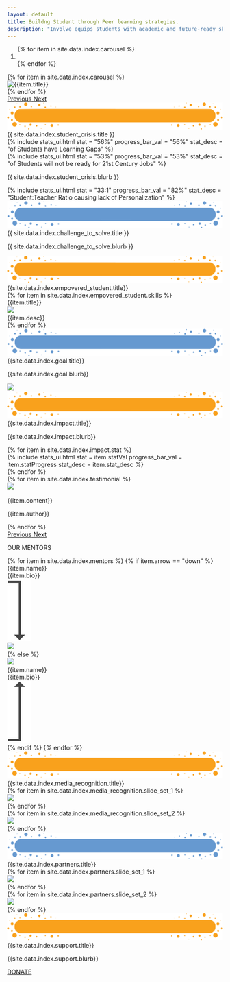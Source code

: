 ```yaml
---
layout: default
title: Buildng Student through Peer learning strategies.
description: "Involve equips students with academic and future-ready skills through Peer Learning strategies."
---
```


<main role="main">
    <div id="myCarousel" class="carousel slide" data-ride="carousel">
        <ol class="carousel-indicators">
            {% for item in site.data.index.carousel %}
            <li data-target="#myCarousel" data-slide-to="{{item.order}}" class="{{item.active}}"></li>
            {% endfor %}
        </ol>
        <div class="carousel-inner">
            {% for item in site.data.index.carousel %}
            <div class="carousel-item {{item.active}}">
                <img class="{{item.title}}" src="{{item.img}}" alt="{{item.title}}">
            </div>
            {% endfor %}
        </div>
        <a class="carousel-control-prev" href="#myCarousel" role="button" data-slide="prev">
            <span class="carousel-control-prev-icon" aria-hidden="true"></span>
            <span class="sr-only">Previous</span>
        </a>
        <a class="carousel-control-next" href="#myCarousel" role="button" data-slide="next">
            <span class="carousel-control-next-icon" aria-hidden="true"></span>
            <span class="sr-only">Next</span>
        </a>
    </div>
    <div class="container-fluid pb-4 stats">
        <div class="container">
            <div class="row">
                <div class="col">
                    <div class="section-title">
                        <img class="img-fluid" src='assets/img/Title-BG.png' />
                        <div id="about" class="section-title-text">
                            {{ site.data.index.student_crisis.title }}
                        </div>
                    </div>
                </div>
            </div>
            <div class="row">
                <div class="col-6">
                    {% 
                        include stats_ui.html 
                        stat = "56%"
                        progress_bar_val = "56%" 
                        stat_desc = "of Students have Learning Gaps" 
                    %}
                </div>
                <div class="col-6">
                    {% 
                        include stats_ui.html 
                        stat = "53%" 
                        progress_bar_val = "53%" 
                        stat_desc = "of Students will not be ready for 21st Century Jobs" 
                    %}
                </div>
            </div>
            <div class="row pt-3 pb-3">
                <div class="col statText">
                    <p class="">{{ site.data.index.student_crisis.blurb }}</p>
                </div>
            </div>
            <div class="row">
                <div class="col">
                    {% 
                        include stats_ui.html 
                        stat = "33:1" 
                        progress_bar_val = "82%" 
                        stat_desc = "Student:Teacher Ratio causing lack of Personalization" 
                    %}
                </div>
            </div>
        </div>
    </div>
    <div class="container pb-4">
        <div class="row">
            <div class="col">
                <div class="section-title">
                    <img class="img-fluid" src='assets/img/Title-BG3.png' />
                    <div id="ourPrograms" class="section-title-text">
                        {{ site.data.index.challenge_to_solve.title }}
                    </div>
                </div>
            </div>
        </div>
        <div class="row">
            <div class="col statText">
                <p class="">{{ site.data.index.challenge_to_solve.blurb }}</p>
            </div>
        </div>
    </div>
    <div class="container-fluid pb-4 skill-section-parent">
        <div class="container">
            <div class="row">
                <div class="col">
                    <div class="section-title">
                        <img class="img-fluid" src='assets/img/Title-BG.png' />
                        <div class="section-title-text">{{site.data.index.empovered_student.title}}</div>
                    </div>
                </div>
            </div>
            <div class="row">
                {% for item in site.data.index.empovered_student.skills %}
                <div class="col">
                    <div class="skill-section {{item.background_colour}}">
                        <div class='skill-section-title'>{{item.title}}</div>
                        <div class='skill-section-image'><img class="img-fluid" src="{{item.img}}" /></div>
                        <div class='skill-section-text'>{{item.desc}}</div>
                    </div>
                </div>
                {% endfor %}
            </div>
        </div>
    </div>
    <div class="container-fluid pb-5 goal-section-parent">
        <div class="container ">
            <div class="row">
                <div class="col">
                    <div class="section-title">
                        <img class="img-fluid" src='assets/img/Title-BG3.png' />
                        <div class="section-title-text">{{site.data.index.goal.title}}</div>
                    </div>
                </div>
            </div>
            <div class="row">
                <div class="col-12 col-md-6 statText">
                    <p class="mt35">{{site.data.index.goal.blurb}}</p>
                </div>
                <div class="col-12 col-md-6 mt-md-0 mt-4 ">
                    <img class="img-fluid" src="{{site.data.index.goal.img}}"/>
                </div>
            </div>
        </div>
    </div>
    <div class="container impact-section-parent">
        <div class="row">
            <div class="col">
                <div class="section-title">
                    <img class="img-fluid" src='assets/img/Title-BG.png' />
                    <div id="resources" class="section-title-text">{{site.data.index.impact.title}}</div>
                </div>
            </div>
        </div>
        <div class="row pb-3 ">
            <div class="col statText">
                <p class="">{{site.data.index.impact.blurb}}</p>
            </div>
        </div>
        <div class="row pb-3 impact-section">
            {% for item in site.data.index.impact.stat %}
                <div class="col-6 col-md-4">
                    {% 
                        include stats_ui.html 
                        stat = item.statVal
                        progress_bar_val = item.statProgress
                        stat_desc = item.stat_desc
                    %}
                </div>
            {% endfor %}
        </div>
    </div>
    <div class="container-fluid testimonial-section-parent">
        <div class="container">
            <div id="testimonialCarousel" class="carousel slide" data-ride="carousel">
                <div class="carousel-inner">
                    {% for item in site.data.index.testimonial %}
                        <div class="carousel-item {{item.active}}">
                            <div class="row testimonial-slide">
                                <div class="col-12 col-lg-4">
                                    <div class="testimonialImage"><img src="{{item.img}}" /> </div>
                                </div>
                                <div class="col-12 col-lg-8">
                                    <div class="testimonialText">
                                        <span>
                                            <p class="testimonialContent">{{item.content}}</p>
                                            <p class="testimonialName">{{item.author}}</p>
                                        </span>
                                    </div>
                                </div>
                            </div>
                        </div>
                    {% endfor %}
                </div>
                <a class="carousel-control-prev" href="#testimonialCarousel" role="button" data-slide="prev">
                    <span class="carousel-control-prev-icon" aria-hidden="true"></span>
                    <span class="sr-only">Previous</span>
                </a>
                <a class="carousel-control-next" href="#testimonialCarousel" role="button" data-slide="next">
                    <span class="carousel-control-next-icon" aria-hidden="true"></span>
                    <span class="sr-only">Next</span>
                </a>
            </div>
        </div>
    </div>
    <div class="container-fluid pb-5 mentors-section-parent">
        <div class="container">
            <div class="row">
                <div class="col">
                    <p class="mentors-section-title">OUR MENTORS</p>
                </div>
            </div>
            <div class="row mentors-sub-section">
                {% for item in site.data.index.mentors %}
                {% if item.arrow == "down" %}
                <div class="col-6 col-md-3">
                    <div class="row">
                        <div class="mentor-text">
                            <div class="mentor-name">{{item.name}}</div>
                            <div class="mentor-description">{{item.bio}}</div>
                        </div>
                        <img class="mentor-arrow" src="assets/img/mentorArrowDown.jpg" />
                    </div>
                    <div class="row">
                        <a href="{{item.linkedin}}">
                            <img class="mentor-img" src="{{item.img}}" />
                        </a>
                    </div>
                </div>
                {% else %}
                <div class="col-6 col-md-3">
                    <div class="row">
                        <a href="{{item.linkedin}}">
                            <img class="mentor-img" src="{{item.img}}" />
                        </a>
                    </div>
                    <div class="row">
                        <div class="mentor-text">
                            <div class="mentor-name">{{item.name}}</div>
                            <div class="mentor-description">{{item.bio}}</div>
                        </div>
                        <img class="mentor-arrow" src="assets/img/mentorArrowUp.png" />
                    </div>
                </div>
                {% endif %}
                {% endfor %}
            </div>
        </div>
    </div>
    <div class="container-fluid pb-5 recognition-section-parent">
        <div class="container">
            <div class="row">
                <div class="col">
                    <div class="section-title">
                        <img class="img-fluid" src='assets/img/Title-BG.png' />
                        <div class="section-title-text">{{site.data.index.media_recognition.title}}</div>
                    </div>
                </div>
            </div>
            <div class="row recognition-section">
                <div id="partner-carousel" class="carousel slide" data-ride="carousel">
                    <div class="carousel-inner">
                        <div class="carousel-item active">
                            <div class="recognition-slide">
                                <div class="row">
                                    {% for item in site.data.index.media_recognition.slide_set_1 %}
                                        <div class="col-2">
                                            <a href="{{item.link}}" target="_blank">
                                            <img src="{{item.img}}">
                                            </a>
                                        </div>
                                    {% endfor %}
                                </div>
                            </div>
                        </div>
                        <div class="carousel-item">
                            <div class="recognition-slide">
                                <div class="row">
                                    {% for item in site.data.index.media_recognition.slide_set_2 %}
                                        <div class="col-2">
                                            <a href="{{item.link}}" target="_blank">
                                            <img src="{{item.img}}">
                                            </a>
                                        </div>
                                    {% endfor %}
                                </div>
                            </div>
                        </div>
                    </div>
                </div>
            </div>
        </div>
    </div>
    <div class="container-fluid pb-5 partner-section-parent">
        <div class="container">
            <div class="row">
                <div class="col">
                    <div class="section-title">
                        <img class="img-fluid" src='assets/img/Title-BG3.png' />
                        <div class="section-title-text">{{site.data.index.partners.title}}</div>
                    </div>
                </div>
            </div>
            <div class="row">
                <div id="partner-carousel" class="carousel slide" data-ride="carousel">
                    <div class="carousel-inner">
                        <div class="carousel-item active">
                            <div class="partners-slide">
                                <div class="row">
                                    {% for item in site.data.index.partners.slide_set_1 %}
                                        <div class="col-2">
                                            <a href="{{item.link}}" target="_blank">
                                            <img src="{{item.img}}">
                                            </a>
                                        </div>
                                    {% endfor %}
                                </div>
                            </div>
                        </div>
                        <div class="carousel-item">
                            <div class="partners-slide">
                                <div class="row">
                                    {% for item in site.data.index.partners.slide_set_2 %}
                                        <div class="col-2">
                                            <a href="{{item.link}}" target="_blank">
                                            <img src="{{item.img}}">
                                            </a>
                                        </div>
                                    {% endfor %}
                                </div>
                            </div>
                        </div>
                    </div>
                </div>
            </div>
        </div>
    </div>
    <div class="container-fluid pb-5 goal-section-parent">
        <div class="container ">
            <div class="row">
                <div class="col">
                    <div class="section-title">
                        <img class="img-fluid" src='assets/img/Title-BG.png' />
                        <div class="section-title-text">{{site.data.index.support.title}}</div>
                    </div>
                </div>
            </div>
            <div class="row">
                <div class="col statText">
                    <p class="">{{site.data.index.support.blurb}}</p>
                    <a class="btn custom-btn mt-4 pl-5 pr-5 pt-2 pb-2" href="{{site.data.index.support.donate_link}}">DONATE</a>
                </div>
            </div>
        </div>
    </div>
</main>